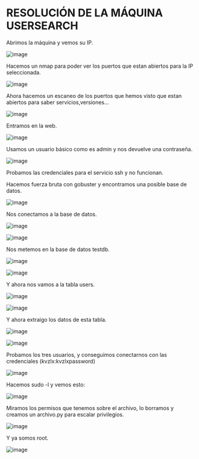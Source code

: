 # RESOLUCIÓN DE LA MÁQUINA USERSEARCH

Abrimos la máquina y vemos su IP.

![image](https://github.com/user-attachments/assets/1c6b9d47-5267-45a5-a0f5-629f1c7c4701)

Hacemos un nmap para poder ver los puertos que estan abiertos para la IP seleccionada.

![image](https://github.com/user-attachments/assets/3e8b7ad6-6a71-45d0-8344-e5fcf5ec6f39)

Ahora hacemos un escaneo de los puertos que hemos visto que estan abiertos para saber servicios,versiones...

![image](https://github.com/user-attachments/assets/69293a97-08e5-4364-bacd-7e1cfc8c354e)

Entramos en la web.

![image](https://github.com/user-attachments/assets/d93c451a-9ce0-4711-a33d-5a3616f4b084)

Usamos un usuario básico como es admin y nos devuelve una contraseña.

![image](https://github.com/user-attachments/assets/03ce53a5-b90c-47d5-a7c4-8fe76a774f42)

Probamos las credenciales para el servicio ssh y no funcionan.

Hacemos fuerza bruta con gobuster y encontramos una posible base de datos.

![image](https://github.com/user-attachments/assets/1b3bbfda-b0b3-42c0-84ad-56e7012fed23)

Nos conectamos a la base de datos. 

![image](https://github.com/user-attachments/assets/eee4d169-b832-457f-b5d9-f8c0bc454d55)

![image](https://github.com/user-attachments/assets/0845b130-f91f-441e-9105-8ce1e841d902)

Nos metemos en la base de datos testdb.

![image](https://github.com/user-attachments/assets/85c00590-b884-49d6-a0ac-6414f79bffd1)

![image](https://github.com/user-attachments/assets/2b6f38ad-6092-4e0f-b09b-fc10e9842c76)

Y ahora nos vamos a la tabla users.

![image](https://github.com/user-attachments/assets/db375ce7-a746-43d7-a69e-d4bff4608eba)

![image](https://github.com/user-attachments/assets/3af182cb-a572-443b-88a5-55c8b9fbbd6e)

Y ahora extraigo los datos de esta tabla.

![image](https://github.com/user-attachments/assets/81ad305e-d8c6-4fc8-b5ba-30d4086e1ef6)

![image](https://github.com/user-attachments/assets/81ecbaf7-78b1-4891-850a-fcaced5fb48b)

Probamos los tres usuarios, y conseguimos conectarnos con las credenciales (kvzlx:kvzlxpassword)

![image](https://github.com/user-attachments/assets/77fb07a1-8de7-460c-a34f-d44a21de1b49)

Hacemos sudo -l y vemos esto: 

![image](https://github.com/user-attachments/assets/93466b99-81a3-49f1-8c1b-db9e002e0157)

Miramos los permisos que tenemos sobre el archivo, lo borramos y creamos un archivo.py para escalar privilegios.

![image](https://github.com/user-attachments/assets/06fb5122-543a-4694-925a-1cef9d2ecdf1)

Y ya somos root.

![image](https://github.com/user-attachments/assets/1c444aab-6f5a-48d8-b880-0d26c34d3367)




